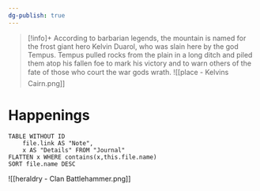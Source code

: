 ```yaml
---
dg-publish: true
---
```


> [!info]+
According to barbarian legends, the mountain is named for the frost giant hero Kelvin Duarol, who was slain here by the god Tempus. Tempus pulled rocks from the plain in a long ditch and piled them atop his fallen foe to mark his victory and to warn others of the fate of those who court the war gods wrath.
![[place - Kelvins Cairn.png]]

# Happenings
```dataview
TABLE WITHOUT ID
	file.link AS "Note", 
	x AS "Details" FROM "Journal"
FLATTEN x WHERE contains(x,this.file.name) 
SORT file.name DESC
```
![[heraldry - Clan Battlehammer.png]]